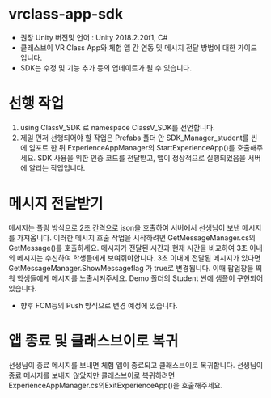 # vrclass-app-sdk
- 권장 Unity 버전및 언어 : Unity 2018.2.20f1, C#
- 클래스브이 VR Class App와 체험 앱 간 연동 및 메시지 전달 방법에 대한 가이드입니다.
- SDK는 수정 및 기능 추가 등의 업데이트가 될 수 있습니다.

# 선행 작업

1.	using ClassV_SDK 로 namespace ClassV_SDK를 선언합니다.
2.	제일 먼저 선행되어야 할 작업은 Prefabs 폴더 안 SDK_Manager_student를 씬에 임포트 한 뒤 ExperienceAppManager의 StartExperienceApp()를 호출해주세요. SDK 사용을 위한 인증 코드를 전달받고, 앱이 정상적으로 실행되었음을 서버에 알리는 작업입니다.

# 메시지 전달받기
메시지는 폴링 방식으로 2초 간격으로 json을 호출하여 서버에서 선생님이 보낸 메시지를 가져옵니다. 이러한 메시지 호출 작업을 시작하려면 GetMessageManager.cs의 GetMessage()를 호출하세요.
메시지가 전달된 시간과 현재 시간을 비교하여 3초 이내의 메시지는 수신하여 학생들에게 보여줘야합니다. 3초 이내에 전달된 메시지가 있다면 GetMessageManager.ShowMessageflag 가 true로 변경됩니다. 이때 팝업창을 띄워 학생들에게 메시지를 노출시켜주세요. 
Demo 폴더의 Student 씬에 샘플이 구현되어 있습니다.
 * 향후 FCM등의 Push 방식으로 변경 예정에 있습니다.

# 앱 종료 및 클래스브이로 복귀
선생님이 종료 메시지를 보내면 체험 앱이 종료되고 클래스브이로 복귀합니다. 
선생님이 종료 메시지를 보내지 않았지만 클래스브이로 복귀하려면 ExperienceAppManager.cs의ExitExperienceApp()을 호출해주세요.
